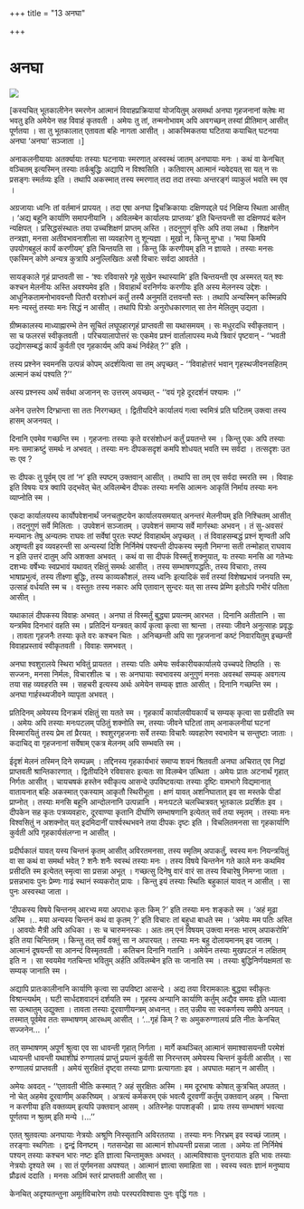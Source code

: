 +++
title = "13 अनघा"

+++
# अनघा

![](magazine_images/img-1657088263KathaAnagha.jpg)

\[कस्यचित् भूतकालीनेन स्मरणेन आत्मानं विवाहप्रक्रियायां योजयितुम् असमर्था अनघा गृहजनानां क्लेषः मा भवतु इति अमेयेन सह विवाहं कृतवती । अमेयः तु तां, तन्मनोभावम् अपि अवगच्छन् तस्यां प्रीतिमान् आसीत् पूर्णतया । सा तु भूतकालात् एतावता बहिः नागता आसीत् । आकस्मिकतया घटितया कयाचित् घटनया अनघा ‘अनघा’ सञ्जाता ।\]

अनाकलनीयायाः अतर्क्यायाः तस्याः घटनायाः स्मरणात् अस्वस्थं जातम् अनघायाः मनः । कथं वा केनचित् वञ्चितम् इत्यस्मिन् तस्याः तर्कबुद्धिः अद्यापि न विश्वसिति । कतिवारम् आत्मानं न्यवेदयत् सा यत् न सः प्रसङ्गः स्मर्तव्यः इति । तथापि अकस्मात् तस्य स्मरणात् तदा तदा तस्याः अन्तरङ्गं व्याकुलं भवति स्म एव ।

अग्रजायाः ध्वनिः तां वर्तमानं प्रापयत् । तदा एषा अनघा द्विचक्रिकायाः दक्षिणपद्दले पदं निक्षिप्य स्थिता आसीत् । ‘अद्य बहूनि कार्याणि समापनीयानि । अविलम्बेन कार्यालयः प्राप्तव्यः’ इति चिन्तयन्ती सा दक्षिणपदं बलेन न्यक्षिपत् । प्रसिद्धसंस्थातः तया उच्चशिक्षणं प्राप्तम् अस्ति । तदनुगुणं वृत्तिः अपि तया लब्धा । शिक्षणेन तन्त्रज्ञा, मनसा अतीवभावनाशीला सा व्यवहारेण तु शून्यज्ञा । मूर्खा न, किन्तु मुग्धा । ‘मया किमपि उपयोगबहुलं कार्यं करणीयम्’ इति चिन्तयति सा । किन्तु किं करणीयम् इति न ज्ञायते । तस्याः मनसः एकस्मिन् कोणे अन्यत्र कुत्रापि अनुल्लिखितः असौ विचारः सर्वदा आवर्तते ।

सायङ्काले गृहं प्राप्तवती सा - ‘श्वः रविवासरे गृहे सुखेन स्थास्यामि’ इति चिन्तयन्ती एव अस्मरत् यत् श्वः कश्चन मेलनीयः अस्ति अवश्यमेव इति । विवाहार्थं वरनिर्णयः करणीयः इति अस्य मेलनस्य उद्देशः । आधुनिकतामनोभाववन्तौ पितरौ वरशोधनं कर्तुं तस्यै अनुमतिं दत्तवन्तौ स्तः । तथापि अन्यस्मिन् कस्मिन्नपि मनः न्यस्तुं तस्याः मनः सिद्धं न आसीत् । तथापि पित्रोः अनुरोधकारणात् सा तेन मेलितुम् उद्यता ।

ग्रीष्मकालस्य माध्याह्नारम्भे तेन सूचितं लघूपहारगृहं प्राप्तवती सा यथासमयम् । सः मधुरदधि स्वीकृतवान् । सा च फलरसं स्वीकृतवती । परिचयालापोत्तरं सः एकमेव प्रश्नं वार्तालापस्य मध्ये त्रिवारं पृष्टवान् - ‘‘भवती उद्योगसम्बद्धं कार्यं कुर्वती एव गृहकार्यम् अपि कथं निर्वहेत् ?’’ इति ।

तस्य प्रश्नेन स्वमनसि उत्पन्नं कोपम् अदर्शयित्वा सा तम् अपृच्छत् - ‘‘विवाहोत्तरं भवान् गृहस्थजीवनसहितम् अत्मानं कथं पश्यति ?’’

अस्य प्रश्नस्य अर्थं सर्वथा अजानन् सः उत्तरम् अयच्छत् - ‘‘वयं गृहे दूरदर्शनं पश्यामः ।’’

अनेन उत्तरेण दिग्भ्रान्ता सा ततः निरगच्छत् । द्वितीयदिने कार्यालयं गत्वा स्वमित्रं प्रति घटितम् उक्त्वा तस्य हासम् अजनयत् ।

दिनानि एवमेव गच्छन्ति स्म । गृहजनाः तस्याः कृते वरसंशोधनं कर्तुं प्रयतन्ते स्म । किन्तु एकः अपि तस्याः मनः समाक्रष्टुं समर्थः न अभवत् । तस्याः मनः दीपकसदृशं कमपि शोधयत् भवति स्म सर्वदा । तत्सदृशः उत सः एव ?

सः दीपकः तु पूर्वम् एव तां ‘न’ इति स्पष्टम् उक्तवान् आसीत् । तथापि सा तम् एव सर्वदा स्मरति स्म । विवाहः इति विषयः यत्र क्वापि उद्भवेत् चेत् अविलम्बेन दीपकः तस्याः मनसि आत्मनः आकृतिं निर्माय तस्याः मनः व्याप्नोति स्म ।

एकदा कार्यालयस्य कार्योपवेशनार्थं जनचतुष्टयेन कार्यालयसमयात् अनन्तरं मेलनीयम् इति निश्चितम् आसीत् । तदनुगुणं सर्वे मिलिताः । उपवेशनं सञ्जातम् । उपवेशनं समाप्य सर्वे मार्गस्थाः अभवन् । तं सु-अवसरं मन्यमानः तेषु अन्यतमः राघवः तां सर्वेषां पुरतः स्पष्टं विवाहार्थम् अपृच्छत् । तं विवाहसम्बद्धं प्रश्नं शृण्वती अपि अशृण्वती इव व्यवहरन्ती सा अन्यस्यां दिशि निर्निमेषं पश्यन्ती दीपकस्य स्मृतौ निमग्ना सती तन्मोहात् राघवाय न इति उत्तरं दातुम् अपि अशक्ता अभवत् । कथं वा सा दीपकं विस्मर्तुं शक्नुयात्, यः तस्याः मनसि आ गतेभ्यः दशभ्यः वर्षेभ्यः स्वप्रभावं यथावत् रक्षितुं समर्थः आसीत् । तस्य सम्भाषणपद्धतिः, तस्य विचाराः, तस्य भाषाप्रभुत्वं, तस्य तीक्ष्णा बुद्धिः, तस्य काव्यकौशलं, तस्य ध्वनिः इत्यादिकं सर्वं तस्यां विशेषप्रभावं जनयति स्म, उत्साहं वर्धयति स्म च । वस्तुतः तस्य नकारः अपि एतावान् सुन्दरः यत् सा तस्य प्रेम्णि इतोऽपि गभीरं पतिता आसीत् ।

यथाकालं दीपकस्य विवाहः अभवत् । अनघा तं विस्मर्तुं बुद्ध्या प्रयत्नम् आरभत । दिनानि अतीतानि । सा यन्त्रमिव दिनभारं वहति स्म । प्रतिदिनं यन्त्रवत् कार्यं कृत्वा कृत्वा सा श्रान्ता । तस्याः जीवने अनुत्साहः प्रवृद्धः । तावता गृहजनैः तस्याः कृते वरः कश्चन चितः । अनिच्छन्ती अपि सा गृहजनानां कष्टं निवारयितुम् इच्छन्ती विवाहप्रस्तावं स्वीकृतवती । विवाहः समभवत् ।

अनघा श्वशुरालये स्थिरा भवितुं प्रायतत । तस्याः पतिः अमेयः सर्वकारीयकार्यालये उच्चपदे तिष्ठति । सः सज्जनः, मनसा निर्मलः, विचारशीलः च । सः अनघायाः स्वभावस्य अनुगुणं मनसः अवस्थां सम्यक् अवगत्य तया सह व्यवहरति स्म । सहचरी इत्यस्य अर्थः अमेयेन सम्यक् ज्ञातः आसीत् । दिनानि गच्छन्ति स्म । अनघा गार्हस्थ्यजीवने व्यापृता अभवत् ।

प्रतिदिनम् अमेयस्य दिनक्रमं रक्षितुं सा यतते स्म । गृहकार्यं कार्यालयीयकार्यं च सम्यक् कृत्वा सा प्रसीदति स्म । अमेयः अपि तस्याः मनःपटलम् पठितुं शक्नोति स्म, तस्याः जीवने घटितां ताम् अनाकलनीयां घटनां विस्मारयितुं तस्य प्रेम तां प्रैरयत् । श्वशुरगृहजनाः सर्वे तस्याः विचारैः व्यवहारेण स्वभावेन च सन्तुष्टाः जाताः । कदाचिद् वा गृहजनानां सर्वेषाम् एकत्र मेलनम् अपि सम्भवति स्म ।

ईदृशं मेलनं तस्मिन् दिने सम्पन्नम् । तद्दिनस्य गृहकार्यभारं समाप्य शयनं श्रितवती अनघा अचिरात् एव निद्रां प्राप्तवती श्रान्तिकारणात् । द्वितीयदिने रविवासरः इत्यतः सा विलम्बेन उत्थिता । अमेयः प्रातः अटनार्थं गृहात् निर्गतः आसीत् । चायचषकं हस्तेन स्वीकृत्य आसन्दे उपविष्टवत्याः तस्याः दृष्टिः वामभागे विद्यमानात् वातायनात् बहिः अकस्मात् एकस्याम् आकृतौ स्थिरीभूता । क्षणं यावत् अशनिघातात् इव सा मस्तके पीडां प्राप्नोत् । तस्याः मनसि बहूनि आन्दोलनानि उत्पन्नानि । मनःपटले चलच्चित्रवत् भूतकालः प्रदर्शितः इव । दीपकेन सह कृतः पत्रव्यवहारः, दूरवाण्या कृतानि दीर्घाणि सम्भाषणानि इत्येतत् सर्वं तया स्मृतम् । तस्याः मनः विश्वसितुं न अशक्नोत् यत् इदमिदानीं पार्श्वस्थभवने तया दीपकः दृष्टः इति । विचलितमनसा सा गृहकार्याणि कुर्वती अपि गृहकार्यसंलग्ना न आसीत् ।

प्रदीर्घकालं यावत् यस्य चिन्तनं कृतम् आसीत् अविरतमनसा, तस्य स्मृतिम् अपाकर्तुं, स्वस्य मनः नियन्त्रयितुं वा सा कथं वा समर्था भवेत् ? शनैः शनैः स्वस्थं तस्याः मनः । तस्य विषये चिन्तनेन गते काले मनः कथमिव प्रसीदति स्म इत्येतत् स्मृत्वा सा प्रसन्ना अभूत् । गच्छत्सु दिनेषु वारं वारं सा तस्य विचारेषु निमग्ना जाता । प्रसन्नभावः पुनः प्रेम्णः गाढं स्थानं स्व्यकरोत् प्रायः । किन्तु इयं तस्याः स्थितिः बहुकालं यावत् न आसीत् । सा पुनः अस्वस्था जाता ।

‘दीपकस्य विषये चिन्तनम् आरभ्य मया अपराधः कृतः किम् ?’ इति तस्याः मनः शङ्कते स्म । ‘अहं मूढा अस्मि ।.. मया अन्यस्य चिन्तनं कथं वा कृतम् ?’ इति विचारः तां बहुधा बाधते स्म । ‘अमेयः मम पतिः अस्ति । आवयोः मैत्री अपि अधिका । सः च चारुमनस्कः । अतः तम् एनं विषयम् उक्त्वा मनसः भारम् अपाकरोमि’ इति तया चिन्तितम् । किन्तु तत् सर्वं वक्तुं सा न अपारयत् । तस्याः मनः बहु दोलायमानम् इव जातम् । आत्मानं दूषयन्ती सा आनन्दं विस्मृतवती । कतिचन दिनानि गतानि । अमेयेन तस्याः मुखपटलं न लक्षितम् इति न । सा स्वयमेव गतचिन्ता भवितुम् अर्हति अविलम्बेन इति सः जानाति स्म । तस्याः बुद्धिनिर्णयक्षमतां सः सम्यक् जानाति स्म ।

अद्यापि प्रातःकालीनानि कार्याणि कृत्वा सा उपविष्टा आसन्दे । अद्य तया विरामकालः बुद्ध्या स्वीकृतः विश्रान्त्यर्थम् । घटी सार्धदशवादनं दर्शयति स्म । गृहस्य अन्यानि कार्याणि कर्तुम् अद्यैव समयः इति ध्यात्वा सा उत्थातुम् उद्युक्ता । तावता तस्याः दूरवाणीयन्त्रम् अध्वनत् । तत् उन्नीय सा स्वकर्णस्य समीपे अनयत् । तस्मात् पूर्वमेव ततः सम्भाषणम् आरब्धम् आसीत् । ‘...गृहं किम् ? सः अमुकरुग्णालयं प्रति नीतः केनचित् सज्जनेन... ।’

तत् सम्भाषणम् अपूर्णं श्रुत्वा एव सा धावन्ती गृहात् निर्गता । मार्गे कथञ्चित् आत्मानं समाश्वासयन्ती परमेशं ध्यायन्ती धावन्ती यथाशीघ्रं रुग्णालयं प्राप्तुं प्रयत्नं कुर्वती सा निरन्तरम् अमेयस्य चिन्तनं कुर्वती आसीत् । सा रुग्णालयं प्राप्तवती । अमेयं सुरक्षितं दृष्ट्वा तस्याः प्राणाः प्रत्यागताः इव । अपघातः महान् न आसीत् ।

अमेयः अवदत् - ‘‘एतावती भीतिः कस्मात् ? अहं सुरक्षितः अस्मि । मम दूरभाषः कोषात् कुत्रचित् अपतत् । नो चेत् अहमेव दूरवाणीम् अकरिष्यम् । अत्रत्यं कर्मकरम् एकं भवत्यै दूरवणीं कर्तुम् उक्तवान् अहम् । चिन्ता न करणीया इति वक्तव्यम् इत्यपि उक्तवान् आसम् । अतिस्नेहः पापशङ्की । प्रायः तस्य सम्भाषणं भवत्या पूर्णतया न श्रुतम् इति मन्ये ।...’’

एतत् श्रुतवत्याः अनघायाः नेत्रयोः अश्रूणि निस्सृतानि अविरततया । तस्याः मनः निरभ्रम् इव स्वच्छं जातम् । तरङ्गाः स्थगिताः । द्वन्द्वं विनष्टम् । गतसन्देहा सा आत्मानं शोधयन्ती प्रसन्ना जाता । अमेयः तां निर्निमेषं पश्यन् तस्याः कश्चन भारः नष्टः इति ज्ञात्वा चिन्तामुक्तः अभवत् । आत्मविश्वासः पुनरायातः इति भावः तस्याः नेत्रयोः दृश्यते स्म । सा तं पूर्णमनसा अपश्यत् । आत्मानं ज्ञात्वा समाहिता सा । स्वस्य स्वतः ज्ञानं मनुष्याय प्रौढत्वं ददाति । मनसः अग्रिमं स्तरं प्राप्तवती आसीत् सा ।

केनचित् अदृश्यतन्तुना अमूर्तविचारेण तयोः परस्परविश्वासः पुनः वृद्धिं गतः ।
